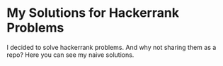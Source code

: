 # My Solutions for Hackerrank Problems

I decided to solve hackerrank problems.
And why not sharing them as a repo? Here you can see my naive solutions.
